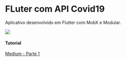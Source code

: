 # FLuter com API Covid19

Aplicativo desenvolvido em Flutter com MobX e Modular.

 

[![](https://cdn-images-1.medium.com/max/800/0*tQuPMcKnzUn1r3hP)](https://cdn-images-1.medium.com/max/800/0*tQuPMcKnzUn1r3hP)


#### Tutorial 
[Medium - Parte 1]( https://medium.com/@kheronn.machado/covid19-api-com-angular-9-44d6ed8049c )




